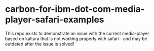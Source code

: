 # carbon-for-ibm-dot-com-media-player-safari-examples
This repo exists to demonstrate an issue with the current media-player based on kaltura that is not working properly with safari - and may be outdated after the issue is solved!
